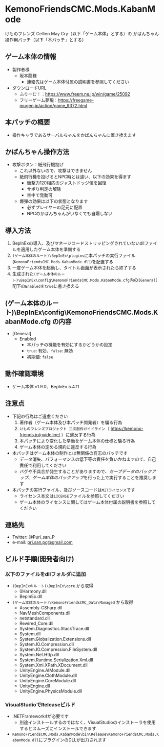 # KemonoFriendsCMC.Mods.KabanMode

けものフレンズ Cellien May Cry（以下「ゲーム本体」とする）の かばんちゃん操作用パッチ（以下「本パッチ」とする）

## ゲーム本体の情報
* 製作者様
  * 坂本龍様
    * 連絡先はゲーム本体付属の説明書を参照してください
* ダウンロードURL
  * ふりーむ！：https://www.freem.ne.jp/win/game/25092
  * フリーゲーム夢現：https://freegame-mugen.jp/action/game_9372.html

## 本パッチの概要

* 操作キャラであるサーバルちゃんをかばんちゃんに置き換えます

## かばんちゃん操作方法

* 攻撃ボタン：紙飛行機投げ
  * これ以外ないので、攻撃はできません
  * 紙飛行機を投げるとNPC時とは違い、以下の効果を得ます
    * 衝撃力120相応のジャストドッジ値を回復
    * サボり判定の解除
    * 空中で発動可
  * 爆弾の効果は以下の状態となります
    * 必ずプレイヤーの足元に配置
    * NPCのかばんちゃんがいなくても自爆しない

## 導入方法

1. BepInExの導入、及びマネージコードストリッピングされていないdllファイルを適用したゲーム本体を準備する
2. `(ゲーム本体のルート)\BepInEx\plugins`に本パッチの実行ファイル(`KemonoFriendsCMC.Mods.KabanMode.dll`)を配置する
3. 一度ゲーム本体を起動し、タイトル画面が表示されたら終了する
4. 生成された`(ゲーム本体のルート)\BepInEx\config\KemonoFriendsCMC.Mods.KabanMode.cfg`内の`[General]`配下の`Enabled`を`true`に書き換える

## (ゲーム本体のルート)\BepInEx\config\KemonoFriendsCMC.Mods.KabanMode.cfg の内容

* [General]
  * Enabled
    * 本パッチの機能を有効にするかどうかの設定
    * `true`: 有効、`false`: 無効
    * 初期値: `false`

## 動作確認環境

* ゲーム本体 v1.9.0、BepInEx 5.4.11

## 注意点

* 下記の行為はご遠慮ください
  1. 著作者（ゲーム本体及び本パッチ開発者）を騙る行為
  2. `けものフレンズプロジェクト 二次創作ガイドライン`（ https://kemono-friends.jp/guideline/ ）に違反する行為
  3. 本パッチにより変化した挙動をゲーム本体の仕様と騙る行為
  4. ゲーム本体の定める規約に違反する行為
* 本パッチはゲーム本体の制作とは無関係の有志のパッチです
  * データ消失、パフォーマンスの低下等の責任を負いかねますので、自己責任で利用してください
  * バグや不具合が発生することがありますので、*セーブデータのバックアップ*、*ゲーム本体のバックアップ*を行った上で実行することを推奨します
* 本パッチの実行ファイル、及びソースコードは`MITライセンス`です
  * ライセンス本文は`LICENSE`ファイルを参照してください
  * ゲーム本体のライセンスに関してはゲーム本体付属の説明書を参照してください

## 連絡先

* Twitter: @Puri_san_P
* e-mail: pri.san.pg@gmail.com

## ビルド手順(開発者向け)

### 以下のファイルをdllフォルダに追加

* `(BepInExのルート)\BepInEx\core` から取得
  * 0Harmony.dll
  * BepInEx.dll
* `(ゲーム本体のルート)\KemonoFriendsCMC_Data\Managed` から取得
  * Assembly-CSharp.dll
  * NavMeshComponents.dll
  * netstandard.dll
  * Rewired_Core.dll
  * System.Diagnostics.StackTrace.dll
  * System.dll
  * System.Globalization.Extensions.dll
  * System.IO.Compression.dll
  * System.IO.Compression.FileSystem.dll
  * System.Net.Http.dll
  * System.Runtime.Serialization.Xml.dll
  * System.Xml.XPath.XDocument.dll
  * UnityEngine.AIModule.dll
  * UnityEngine.ClothModule.dll
  * UnityEngine.CoreModule.dll
  * UnityEngine.dll
  * UnityEngine.PhysicsModule.dll

### VisualStudioでReleaseビルド

* .NETFramework4が必要です
  * 別途インストールするのではなく、VisualStudioのインストーラを使用するとスムーズにインストールできます
* `KemonoFriendsCMC.Mods.KabanMode\bin\Release\KemonoFriendsCMC.Mods.KabanMode.dll`にプラグインのDLLが出力されます